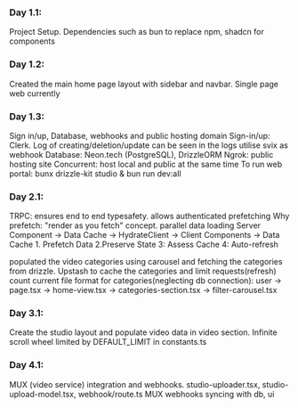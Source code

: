 ### Day 1.1:

Project Setup. Dependencies such as bun to replace npm, shadcn for components

### Day 1.2:

Created the main home page layout with sidebar and navbar. Single page web currently

### Day 1.3:
Sign in/up, Database, webhooks and public hosting domain
Sign-in/up: Clerk. Log of creating/deletion/update can be seen in the logs
utilise svix as webhook
Database: Neon.tech (PostgreSQL), DrizzleORM
Ngrok: public hosting site
Concurrent: host local and public at the same time
To run web portal: bunx drizzle-kit studio & bun run dev:all

### Day 2.1:
TRPC: ensures end to end typesafety. allows authenticated prefetching
Why prefetch: "render as you fetch" concept. parallel data loading
Server Component -> Data Cache -> HydrateClient -> Client Components -> Data Cache
    1. Prefetch Data    2.Preserve State    3: Assess Cache    4: Auto-refresh

populated the video categories using carousel and fetching the categories from drizzle.
Upstash to cache the categories and limit requests(refresh) count
current file format for categories(neglecting db connection): user -> page.tsx -> home-view.tsx -> categories-section.tsx -> filter-carousel.tsx

### Day 3.1:
Create the studio layout and populate video data in video section.
Infinite scroll wheel limited by DEFAULT_LIMIT in constants.ts 

### Day 4.1: 
MUX (video service) integration and webhooks.
studio-uploader.tsx, studio-upload-model.tsx, webhook/route.ts
MUX webhooks syncing with db, ui 
